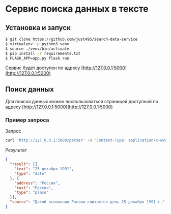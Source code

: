 # Сервис поиска данных в тексте

## Установка и запуск
```bash
$ git clone https://github.com/just495/search-data-service
$ virtualenv -p python3 venv
$ source ./venv/bin/activate
$ pip install -r requirements.txt
$ FLASK_APP=app.py flask run
```
Сервис будет доступен по адресу [http://127.0.0.1:5000](http://127.0.0.1:5000)

## Поиск данных
Для поиска данных можно воспользоваться страницей доступной по адресу [http://127.0.0.1:5000](http://127.0.0.1:5000)
### Пример запроса
Запрос
```bash
curl 'http://127.0.0.1:5000/parser' -H 'Content-Type: application/x-www-form-urlencoded; charset=UTF-8' --data 'text=Датой основания России считается день 25 декабря 1991 г.'
```
Результат
```json
{
  "result": [{
	"text": "25 декабря 1991",
	"type": "date"
  }, {
	"address": "Россия",
	"text": "России",
	"type": "place"
  }],
  "source": "Датой основания России считается день 25 декабря 1991 г."
}
```

